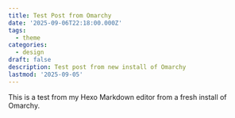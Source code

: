 ```yaml
---
title: Test Post from Omarchy
date: '2025-09-06T22:18:00.000Z'
tags:
  - theme
categories:
  - design
draft: false
description: Test post from new install of Omarchy
lastmod: '2025-09-05'
---
```

This is a test from my Hexo Markdown editor from a fresh install of Omarchy.
